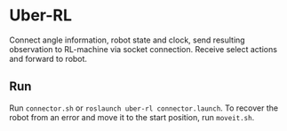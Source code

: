 # Uber-RL
Connect angle information, robot state and clock, send resulting observation to RL-machine via socket connection.
Receive select actions and forward to robot.

## Run
Run `connector.sh` or `roslaunch uber-rl connector.launch`.
To recover the robot from an error and move it to the start position, run `moveit.sh`.
